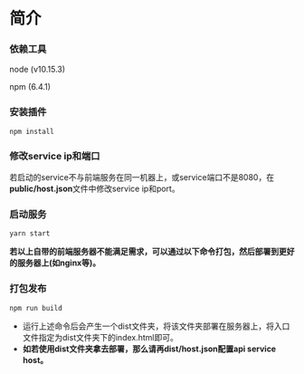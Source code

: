 # 简介

### 依赖工具

node (v10.15.3)

npm  (6.4.1)

### 安装插件

```
npm install
```

### 修改service ip和端口

若启动的service不与前端服务在同一机器上，或service端口不是8080，在**public/host.json**文件中修改service ip和port。

### 启动服务

```
yarn start
```

**若以上自带的前端服务器不能满足需求，可以通过以下命令打包，然后部署到更好的服务器上(如nginx等)。**

### 打包发布

```
npm run build
```

* 运行上述命令后会产生一个dist文件夹，将该文件夹部署在服务器上，将入口文件指定为dist文件夹下的index.html即可。
* **如若使用dist文件夹拿去部署，那么请再dist/host.json配置api service host。**

